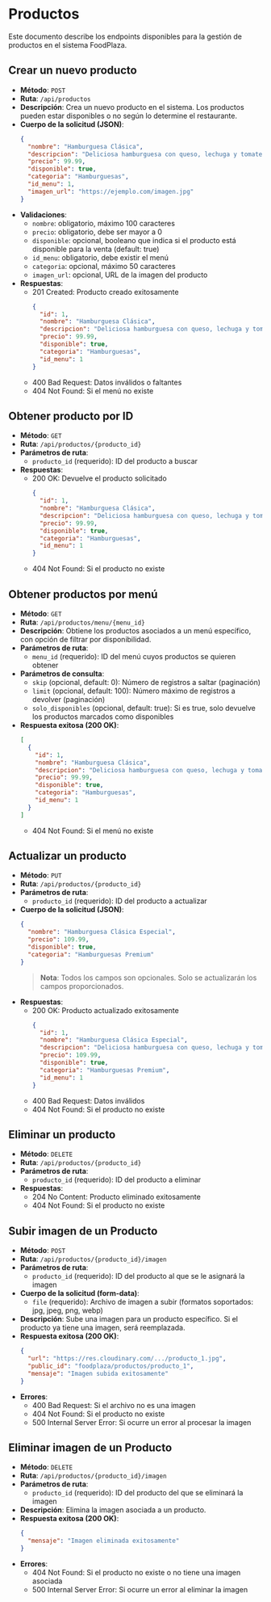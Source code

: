 # Productos

Este documento describe los endpoints disponibles para la gestión de productos en el sistema FoodPlaza.

## Crear un nuevo producto
- **Método**: `POST`
- **Ruta**: `/api/productos`
- **Descripción**: Crea un nuevo producto en el sistema. Los productos pueden estar disponibles o no según lo determine el restaurante.
- **Cuerpo de la solicitud (JSON)**:
  ```json
  {
    "nombre": "Hamburguesa Clásica",
    "descripcion": "Deliciosa hamburguesa con queso, lechuga y tomate",
    "precio": 99.99,
    "disponible": true,
    "categoria": "Hamburguesas",
    "id_menu": 1,
    "imagen_url": "https://ejemplo.com/imagen.jpg"
  }
  ```
- **Validaciones**:
  - `nombre`: obligatorio, máximo 100 caracteres
  - `precio`: obligatorio, debe ser mayor a 0
  - `disponible`: opcional, booleano que indica si el producto está disponible para la venta (default: true)
  - `id_menu`: obligatorio, debe existir el menú
  - `categoria`: opcional, máximo 50 caracteres
  - `imagen_url`: opcional, URL de la imagen del producto
- **Respuestas**:
  - 201 Created: Producto creado exitosamente
    ```json
    {
      "id": 1,
      "nombre": "Hamburguesa Clásica",
      "descripcion": "Deliciosa hamburguesa con queso, lechuga y tomate",
      "precio": 99.99,
      "disponible": true,
      "categoria": "Hamburguesas",
      "id_menu": 1
    }
    ```
  - 400 Bad Request: Datos inválidos o faltantes
  - 404 Not Found: Si el menú no existe

## Obtener producto por ID
- **Método**: `GET`
- **Ruta**: `/api/productos/{producto_id}`
- **Parámetros de ruta**:
  - `producto_id` (requerido): ID del producto a buscar
- **Respuestas**:
  - 200 OK: Devuelve el producto solicitado
    ```json
    {
      "id": 1,
      "nombre": "Hamburguesa Clásica",
      "descripcion": "Deliciosa hamburguesa con queso, lechuga y tomate",
      "precio": 99.99,
      "disponible": true,
      "categoria": "Hamburguesas",
      "id_menu": 1
    }
    ```
  - 404 Not Found: Si el producto no existe

## Obtener productos por menú
- **Método**: `GET`
- **Ruta**: `/api/productos/menu/{menu_id}`
- **Descripción**: Obtiene los productos asociados a un menú específico, con opción de filtrar por disponibilidad.
- **Parámetros de ruta**:
  - `menu_id` (requerido): ID del menú cuyos productos se quieren obtener
- **Parámetros de consulta**:
  - `skip` (opcional, default: 0): Número de registros a saltar (paginación)
  - `limit` (opcional, default: 100): Número máximo de registros a devolver (paginación)
  - `solo_disponibles` (opcional, default: true): Si es true, solo devuelve los productos marcados como disponibles
- **Respuesta exitosa (200 OK)**:
  ```json
  [
    {
      "id": 1,
      "nombre": "Hamburguesa Clásica",
      "descripcion": "Deliciosa hamburguesa con queso, lechuga y tomate",
      "precio": 99.99,
      "disponible": true,
      "categoria": "Hamburguesas",
      "id_menu": 1
    }
  ]
  ```
  - 404 Not Found: Si el menú no existe

## Actualizar un producto
- **Método**: `PUT`
- **Ruta**: `/api/productos/{producto_id}`
- **Parámetros de ruta**:
  - `producto_id` (requerido): ID del producto a actualizar
- **Cuerpo de la solicitud (JSON)**:
  ```json
  {
    "nombre": "Hamburguesa Clásica Especial",
    "precio": 109.99,
    "disponible": true,
    "categoria": "Hamburguesas Premium"
  }
  ```
  > **Nota**: Todos los campos son opcionales. Solo se actualizarán los campos proporcionados.
- **Respuestas**:
  - 200 OK: Producto actualizado exitosamente
    ```json
    {
      "id": 1,
      "nombre": "Hamburguesa Clásica Especial",
      "descripcion": "Deliciosa hamburguesa con queso, lechuga y tomate",
      "precio": 109.99,
      "disponible": true,
      "categoria": "Hamburguesas Premium",
      "id_menu": 1
    }
    ```
  - 400 Bad Request: Datos inválidos
  - 404 Not Found: Si el producto no existe

## Eliminar un producto
- **Método**: `DELETE`
- **Ruta**: `/api/productos/{producto_id}`
- **Parámetros de ruta**:
  - `producto_id` (requerido): ID del producto a eliminar
- **Respuestas**:
  - 204 No Content: Producto eliminado exitosamente
  - 404 Not Found: Si el producto no existe

## Subir imagen de un Producto
- **Método**: `POST`
- **Ruta**: `/api/productos/{producto_id}/imagen`
- **Parámetros de ruta**:
  - `producto_id` (requerido): ID del producto al que se le asignará la imagen
- **Cuerpo de la solicitud (form-data)**:
  - `file` (requerido): Archivo de imagen a subir (formatos soportados: jpg, jpeg, png, webp)
- **Descripción**: Sube una imagen para un producto específico. Si el producto ya tiene una imagen, será reemplazada.
- **Respuesta exitosa (200 OK)**:
  ```json
  {
    "url": "https://res.cloudinary.com/.../producto_1.jpg",
    "public_id": "foodplaza/productos/producto_1",
    "mensaje": "Imagen subida exitosamente"
  }
  ```
- **Errores**:
  - 400 Bad Request: Si el archivo no es una imagen
  - 404 Not Found: Si el producto no existe
  - 500 Internal Server Error: Si ocurre un error al procesar la imagen

## Eliminar imagen de un Producto
- **Método**: `DELETE`
- **Ruta**: `/api/productos/{producto_id}/imagen`
- **Parámetros de ruta**:
  - `producto_id` (requerido): ID del producto del que se eliminará la imagen
- **Descripción**: Elimina la imagen asociada a un producto.
- **Respuesta exitosa (200 OK)**:
  ```json
  {
    "mensaje": "Imagen eliminada exitosamente"
  }
  ```
- **Errores**:
  - 404 Not Found: Si el producto no existe o no tiene una imagen asociada
  - 500 Internal Server Error: Si ocurre un error al eliminar la imagen
